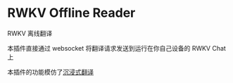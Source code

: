 # RWKV Offline Reader

RWKV 离线翻译

本插件直接通过 websocket 将翻译请求发送到运行在你自己设备的 RWKV Chat 上

本插件的功能模仿了[沉浸式翻译](https://immersivetranslate.com/)
